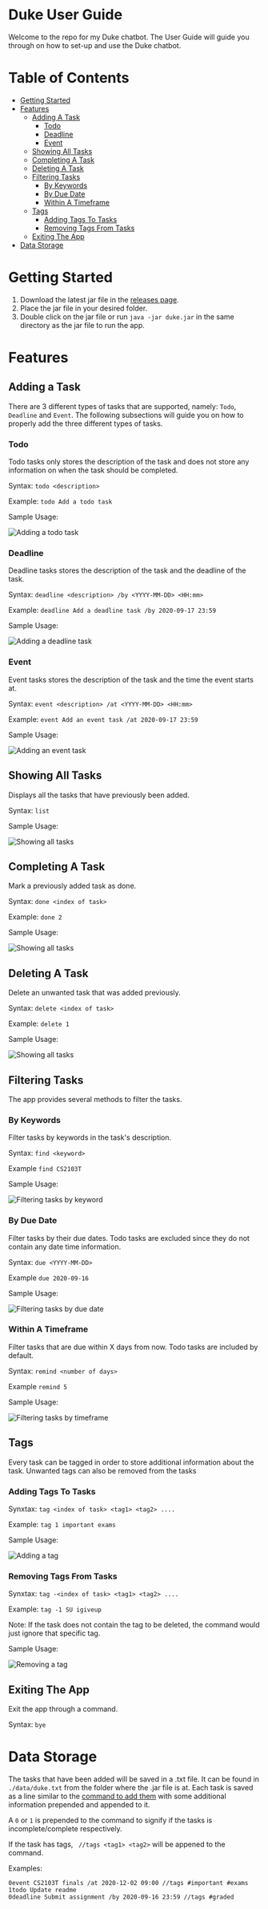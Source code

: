 # Duke User Guide

Welcome to the repo for my Duke chatbot. The User Guide will guide you through on how to set-up and use the Duke chatbot.

# Table of Contents

+ [Getting Started](#getting-started)
+ [Features](#features)
   + [Adding A Task](#adding-a-task)
      + [Todo](#todo)
      + [Deadline](#deadline)
      + [Event](#event)
   + [Showing All Tasks](#showing-all-tasks)
   + [Completing A Task](#completing-a-task)
   + [Deleting A Task](#deleting-a-task)
   + [Filtering Tasks](#filtering-tasks)
      + [By Keywords](#by-keywords)
      + [By Due Date](#by-due-date)
      + [Within A Timeframe](#within-a-timeframe)
   + [Tags](#tags)
      + [Adding Tags To Tasks](#adding-tags-to-tasks)
      + [Removing Tags From Tasks](#removing-tags-from-tasks)
   + [Exiting The App](#exiting-the-app)
+ [Data Storage](#data-storage)
      
   
# Getting Started

1. Download the latest jar file in the [releases page](https://github.com/Wong-ZZ/ip/releases).
2. Place the jar file in your desired folder.
3. Double click on the jar file or run `java -jar duke.jar` in the same directory as the jar file to run the app.

# Features

## Adding a Task

There are 3 different types of tasks that are supported, namely: `Todo`, `Deadline` and `Event`.
The following subsections will guide you on how to properly add the three different types of tasks.

### Todo

Todo tasks only stores the description of the task and does not store any information on when the task should be completed.

Syntax: `todo <description>`

Example: `todo Add a todo task`

Sample Usage:

![Adding a todo task](readme-img/todo.png)

### Deadline

Deadline tasks stores the description of the task and the deadline of the task.

Syntax: `deadline <description> /by <YYYY-MM-DD> <HH:mm>`

Example: `deadline Add a deadline task /by 2020-09-17 23:59`

Sample Usage:

![Adding a deadline task](readme-img/deadline.png)

### Event

Event tasks stores the description of the task and the time the event starts at.

Syntax: `event <description> /at <YYYY-MM-DD> <HH:mm>`

Example: `event Add an event task /at 2020-09-17 23:59`

Sample Usage:

![Adding an event task](readme-img/event.png)

## Showing All Tasks

Displays all the tasks that have previously been added.

Syntax: `list`

Sample Usage:

![Showing all tasks](readme-img/list.png)

## Completing A Task

Mark a previously added task as done.

Syntax: `done <index of task>`

Example: `done 2`

Sample Usage:

![Showing all tasks](readme-img/done.png)

## Deleting A Task

Delete an unwanted task that was added previously.

Syntax: `delete <index of task>`

Example: `delete 1`

Sample Usage:

![Showing all tasks](readme-img/done.png)

## Filtering Tasks

The app provides several methods to filter the tasks.

### By Keywords

Filter tasks by keywords in the task's description.

Syntax: `find <keyword>`

Example `find CS2103T`

Sample Usage:

![Filtering tasks by keyword](readme-img/find.png)

### By Due Date

Filter tasks by their due dates. Todo tasks are excluded since they do not contain any date time information.

Syntax: `due <YYYY-MM-DD>`

Example `due 2020-09-16`

Sample Usage:

![Filtering tasks by due date](readme-img/due.png)

### Within A Timeframe

Filter tasks that are due within X days from now. Todo tasks are included by default.

Syntax: `remind <number of days>`

Example `remind 5`

Sample Usage:

![Filtering tasks by timeframe](readme-img/remind.png)

## Tags

Every task can be tagged in order to store additional information about the task. Unwanted tags can also be removed from the tasks

### Adding Tags To Tasks

Synxtax: `tag <index of task> <tag1> <tag2> ....`

Example: `tag 1 important exams`

Sample Usage:

![Adding a tag](readme-img/addtag.png)

### Removing Tags From Tasks

Synxtax: `tag -<index of task> <tag1> <tag2> ....`

Example: `tag -1 SU igiveup`

Note: If the task does not contain the tag to be deleted, the command would just ignore that specific tag.

Sample Usage:

![Removing a tag](readme-img/removetag.png)

## Exiting The App

Exit the app through a command.

Syntax: `bye`

# Data Storage

The tasks that have been added will be saved in a .txt file. It can be found in `./data/duke.txt` from the folder where the .jar file is at. Each task is saved as a line similar to the [command to add them](#adding-a-task) with some additional information prepended and appended to it. 

A `0` or `1` is prepended to the command to signify if the tasks is incomplete/complete respectively.

If the task has tags, ` //tags <tag1> <tag2>` will be appened to the command.

Examples: 
```
0event CS2103T finals /at 2020-12-02 09:00 //tags #important #exams
1todo Update readme
0deadline Submit assignment /by 2020-09-16 23:59 //tags #graded
```


